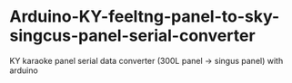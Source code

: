 # Arduino-KY-feeltng-panel-to-sky-singcus-panel-serial-converter
 KY karaoke panel serial data converter (300L panel -> singus panel) with arduino
